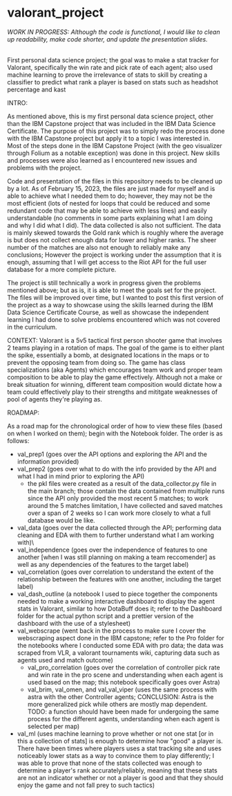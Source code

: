 # valorant_project

*WORK IN PROGRESS: Although the code is functional, I would like to clean up readability, make code shorter, and update the presentation slides.*
<br>
<br>

First personal data science project; the goal was to make a stat tracker for Valorant, specifically the win rate and pick rate of each agent; also used machine learning to prove the irrelevance of stats to skill by creating a classifier to predict what rank a player is based on stats such as headshot percentage and kast


INTRO:

As mentioned above, this is my first personal data science project, other than the IBM Capstone project that was included in the IBM Data Science Certificate. The purpose of this project was to simply redo the process done with the IBM Capstone project but apply it to a topic I was interested in. Most of the steps done in the IBM Capstone Project (with the geo visualizer through Folium as a notable exception) was done in this project. New skills and processes were also learned as I encountered new issues and problems with the project. 

Code and presentation of the files in this repository needs to be cleaned up by a lot. As of February 15, 2023, the files are just made for myself and is able to achieve what I needed them to do; however, they may not be the most efficient (lots of nested for loops that could be reduced and some redundant code that may be able to achieve with less lines) and easily understandable (no comments in some parts explaining what I am doing and why I did what I did). The data collected is also not sufficient. The data is mainly skewed towards the Gold rank which is roughly where the average is but does not collect enough data for lower and higher ranks. The sheer number of the matches are also not enough to reliably make any conclusions; However the project is working under the assumption that it is enough, assuming that I will get access to the Riot API for the full user database for a more complete picture.

The project is still technically a work in progress given the problems mentioned above; but as is, it is able to meet the goals set for the project. The files will be improved over time, but I wanted to post this first version of the project as a way to showcase using the skills learned during the IBM Data Science Certificate Course, as well as showcase the independent learning I had done to solve problems encountered which was not covered in the curriculum.


CONTEXT:
Valorant is a 5v5 tactical first person shooter game that involves 2 teams playing in a rotation of maps. The goal of the game is to either plant the spike, essentially a bomb, at designated locations in the maps or to prevent the opposing team from doing so. The game has class specializations (aka Agents) which encourages team work and proper team composition to be able to play the game effectively. Although not a make or break situation for winning, different team composition would dictate how a team could effectively play to their strengths and mititgate weaknesses of pool of agents they're playing as. 


ROADMAP:

As a road map for the chronological order of how to view these files (based on when I worked on them); begin with the Notebook folder. The order is as follows: 
  * val_prep1 (goes over the API options and exploring the API and the information provided)
  * val_prep2 (goes over what to do with the info provided by the API and what I had in mind prior to exploring the API)
      - the pkl files were created as a result of the data_collector.py file in the main branch; those contain the data contained from multiple runs since the API only provided the most recent 5 matches; to work around the 5 matches limitation, I have collected and saved matches over a span of 2 weeks so I can work more closely to what a full database would be like. 
  * val_data (goes over the data collected through the API; performing data cleaning and EDA with them to further understand what I am working with)\
  * val_independence (goes over the independence of features to one another [when I was still planning on making a team reccomender] as well as any dependencies of the features to the target label)
  * val_correlation (goes over correlation to understand the extent of the relationship between the features with one another, including the target label)
  * val_dash_outline (a notebook I used to piece together the components needed to make a working interactive dashboard to display the agent stats in Valorant, similar to how DotaBuff does it; refer to the Dashboard folder for the actual python script and a prettier version of the dashboard with the use of a stylesheet)
  * val_webscrape (went back in the process to make sure I cover the webscraping aspect done in the IBM capstone; refer to the Pro folder for the notebooks where I conducted some EDA with pro data; the data was scraped from VLR, a valorant tournaments wiki, capturing data such as agents used and match outcome)
      - val_pro_correlation (goes over the correlation of controller pick rate and win rate in the pro scene and understanding when each agent is used based on the map; this notebook specifically goes over Astra)
      - val_brim, val_omen, and val_val_viper (uses the same process with astra with the other Controller agents; CONCLUSION: Astra is the more generalized pick while others are mostly map dependent. TODO: a function should have been made for undergoing the same process for the different agents, understanding when each agent is selected per map)
  * val_ml (uses machine learning to prove whether or not one stat [or in this a collection of stats] is enough to determine how "good" a player is. There have been times where players uses a stat tracking site and uses noticeably lower stats as a way to convince them to play differently; I was able to prove that none of the stats collected was enough to determine a player's rank accurately/reliably, meaning that these stats are not an indicator whether or not a player is good and that they should enjoy the game and not fall prey to such tactics)
